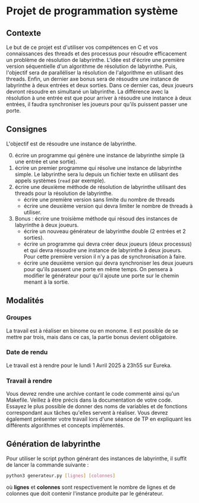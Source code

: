 # Projet de programmation système

## Contexte

Le but de ce projet est d'utiliser vos compétences en C et vos connaissances des threads et des processus pour résoudre efficacement un problème de résolution de labyrinthe.
L'idée est d'écrire une première version séquentielle d'un algorithme de résolution de labyrinthe.
Puis, l'objectif sera de paralléliser la résolution de l'algorithme en utilisant des threads.
Enfin, un dernier axe bonus sera de résoudre une instance de labyrinthe à deux entrées et deux sorties.
Dans ce dernier cas, deux joueurs devront résoudre en simultané un labyrinthe.
La différence avec la résolution à une entrée est que pour arriver à résoudre une instance à deux entrées, il faudra synchroniser les joueurs pour qu'ils puissent passer une porte.

## Consignes

L'objectif est de résoudre une instance de labyrinthe.

0. écrire un programme qui génère une instance de labyrinthe simple (à une entrée et une sortie).
1. écrire un premier programme qui résolve une instance de labyrinthe simple. Le labyrinthe sera lu depuis un fichier texte en utilisant des appels systèmes (`read` par exemple).
2. écrire une deuxième méthode de résolution de labyrinthe utilisant des threads pour la résolution de labyrinthe.
    * écrire une première version sans limite du nombre de threads
    * écrire une deuxième version qui devra limiter le nombre de threads à utiliser.
3. Bonus : écrire une troisième méthode qui résoud des instances de labyrinthe à deux joueurs.
    * écrire un nouveau générateur de labyrinthe double (2 entrées et 2 sorties).
    * écrire un programme qui devra créer deux joueurs (deux processus) et qui devra résoudre une instance de labyrinthe à deux joueurs. Pour cette première version il n'y a pas de synchronisation à faire.
    * écrire une deuxième version qui devra synchroniser les deux joueurs pour qu'ils passent une porte en même temps. On pensera à modifier le générateur pour qu'il ajoute une porte sur le chemin menant à la sortie.

## Modalités

### Groupes

La travail est à réaliser en binome ou en monome.
Il est possible de se mettre par trois, mais dans ce cas, la partie bonus devient obligatoire.

### Date de rendu

Le travail est à rendre pour le lundi 1 Avril 2025 à 23h55 sur Eureka.

### Travail à rendre

Vous devrez rendre une archive contant le code commenté ainsi qu'un Makefile.
Veillez à être précis dans la documentation de votre code.
Essayez le plus possible de donner des noms de variables et de fonctions correspondant aux tâches qu'elles servent à réaliser.
Vous devrez également présenter votre travail lors d'une séance de TP en expliquant les différents algorithmes et concepts implémentés.

## Génération de labyrinthe

Pour utiliser le script python générant des instances de labyrinthe, il suffit de lancer la commande suivante :

```sh
python3 generateur.py [lignes] [colonnes]
```

où **lignes** et **colonnes** sont respectivement le nombre de lignes et de colonnes que doit contenir l'instance produite par le générateur.
